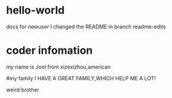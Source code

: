 # hello-world
docs for newuser
I changed the README in branch readme-edits


# coder infomation 
my name is Joel from xizexizhou,american


#my family
I HAVE A GREAT FAMILY,WHICH HELP ME A LOT!

weird brother
